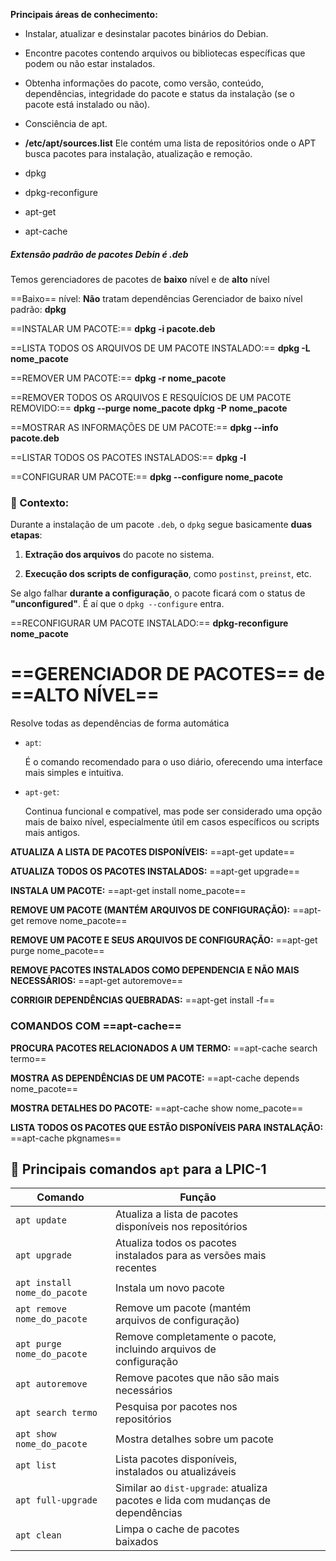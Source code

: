 
 **Principais áreas de conhecimento:**

- Instalar, atualizar e desinstalar pacotes binários do Debian.
- Encontre pacotes contendo arquivos ou bibliotecas específicas que podem ou não estar instalados.
- Obtenha informações do pacote, como versão, conteúdo, dependências, integridade do pacote e status da instalação (se o pacote está instalado ou não).
- Consciência de apt.


- **/etc/apt/sources.list**
		Ele contém uma lista de repositórios onde o APT busca pacotes para instalação, atualização e remoção.

- dpkg
- dpkg-reconfigure
- apt-get
- apt-cache

##### **Extensão padrão** de pacotes Debin é **.deb**
Temos gerenciadores de pacotes de **baixo** nível e de **alto** nível

==Baixo== nível: **Não** tratam dependências
Gerenciador de baixo nível padrão: **dpkg**


==INSTALAR UM PACOTE:==
**dpkg -i pacote.deb**

==LISTA TODOS OS ARQUIVOS DE UM PACOTE INSTALADO:==
**dpkg -L nome_pacote**

==REMOVER UM PACOTE:==
**dpkg -r nome_pacote**

==REMOVER TODOS OS ARQUIVOS E RESQUÍCIOS DE UM PACOTE REMOVIDO:==
**dpkg --purge** **nome_pacote**
**dpkg -P** **nome_pacote**

==MOSTRAR AS INFORMAÇÕES DE UM PACOTE:==
**dpkg --info pacote.deb**

==LISTAR TODOS OS PACOTES INSTALADOS:==
**dpkg -l**

> 

==CONFIGURAR UM PACOTE:==
**dpkg --configure nome_pacote**
### 🧠 Contexto:

Durante a instalação de um pacote `.deb`, o `dpkg` segue basicamente **duas etapas**:

1. **Extração dos arquivos** do pacote no sistema.
    
2. **Execução dos scripts de configuração**, como `postinst`, `preinst`, etc.
    

Se algo falhar **durante a configuração**, o pacote ficará com o status de **"unconfigured"**. É aí que o `dpkg --configure` entra.


==RECONFIGURAR UM PACOTE INSTALADO:==
**dpkg-reconfigure nome_pacote**



# ==**GERENCIADOR DE PACOTES**== de ==ALTO NÍVEL==

Resolve todas as dependências de forma automática

- `apt`:
    
    É o comando recomendado para o uso diário, oferecendo uma interface mais simples e intuitiva. 
    
- `apt-get`:
    
    Continua funcional e compatível, mas pode ser considerado uma opção mais de baixo nível, especialmente útil em casos específicos ou scripts mais antigos.

**ATUALIZA A LISTA DE PACOTES DISPONÍVEIS:**
==apt-get update==

**ATUALIZA TODOS OS PACOTES INSTALADOS:**
==apt-get upgrade==

**INSTALA UM PACOTE:**
==apt-get install nome_pacote==

**REMOVE UM PACOTE (MANTÉM ARQUIVOS DE CONFIGURAÇÃO):**
==apt-get remove nome_pacote==

**REMOVE UM PACOTE E SEUS ARQUIVOS DE CONFIGURAÇÃO:**
==apt-get purge nome_pacote==

**REMOVE PACOTES INSTALADOS COMO DEPENDENCIA E NÃO MAIS NECESSÁRIOS:**
==apt-get autoremove==

**CORRIGIR DEPENDÊNCIAS QUEBRADAS:**
==apt-get install -f==

### COMANDOS COM ==apt-cache==

**PROCURA PACOTES RELACIONADOS A UM TERMO:**
==apt-cache search termo==

**MOSTRA AS DEPENDÊNCIAS DE UM PACOTE:**
==apt-cache depends nome_pacote==

**MOSTRA DETALHES DO PACOTE:**
==apt-cache show nome_pacote==

**LISTA TODOS OS PACOTES QUE ESTÃO DISPONÍVEIS PARA INSTALAÇÃO:**
==apt-cache pkgnames==


## 🧠 Principais comandos `apt` para a LPIC-1

| Comando                      | Função                                                                          |     |     |     |     |
| ---------------------------- | ------------------------------------------------------------------------------- | --- | --- | --- | --- |
| `apt update`                 | Atualiza a lista de pacotes disponíveis nos repositórios                        |     |     |     |     |
| `apt upgrade`                | Atualiza todos os pacotes instalados para as versões mais recentes              |     |     |     |     |
| `apt install nome_do_pacote` | Instala um novo pacote                                                          |     |     |     |     |
| `apt remove nome_do_pacote`  | Remove um pacote (mantém arquivos de configuração)                              |     |     |     |     |
| `apt purge nome_do_pacote`   | Remove completamente o pacote, incluindo arquivos de configuração               |     |     |     |     |
| `apt autoremove`             | Remove pacotes que não são mais necessários                                     |     |     |     |     |
| `apt search termo`           | Pesquisa por pacotes nos repositórios                                           |     |     |     |     |
| `apt show nome_do_pacote`    | Mostra detalhes sobre um pacote                                                 |     |     |     |     |
| `apt list`                   | Lista pacotes disponíveis, instalados ou atualizáveis                           |     |     |     |     |
| `apt full-upgrade`           | Similar ao `dist-upgrade`: atualiza pacotes e lida com mudanças de dependências |     |     |     |     |
| `apt clean`                  | Limpa o cache de pacotes baixados                                               |     |     |     |     |